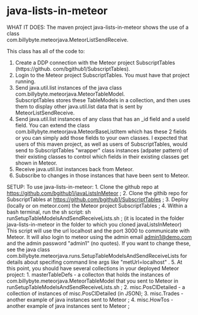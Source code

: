 java-lists-in-meteor
====================

WHAT IT DOES:
The maven project java-lists-in-meteor shows the use of a class  
com.billybyte.meteorjava.MeteorListSendReceive.  

This class has all of the code to:
1.  Create a DDP connection with the Meteor project SubscriptTables (https://github.
	com/bgithub1/SubscriptTables).
2.	Login to the Meteor project SubscriptTables.  You must have that project running.
3.	Send java.util.list instances of the java class 
			com.billybyte.meteorjava.MeteorTableModel.  
	SubscriptTables stores these TableModels in a collection, and then uses them to display
	other java.util.list data that is sent by MeteorListSendReceive.
4.	Send java.util.list instances of any class that has an _id field and a useId field.
	You can extend the class com.billybyte.meteorjava.MeteorBaseListItem which has these 2 fields
	or you can simply add those fields to your own classes.  I expected that users of this maven project,
	as well as users of SubscriptTables, would send to SubscriptTables "wrapper" class instances (adpater pattern) of their
	existing classes to control which fields in their existing classes get shown in Meteor.
5.  Receive java.util.list instances back from Meteor.
6.  Subscribe to changes in those instances that have been sent to Meteor.

SETUP:
To use java-lists-in-meteor:
	1.	Clone the github repo at https://github.com/bgithub1/javaListsInMeteor ;
	2.	Clone the githib repo for SubscriptTables at https://github.com/bgithub1/SubscriptTables ;
	3.	Deploy (locally or on meteor.com) the Meteor project SubscriptTables ;
	4.	Within a bash terminal, run the sh script: 
		sh runSetupTableModelsAndSendReceiveLists.sh ;
		(it is located in the folder java-lists-in-meteor in the folder to which you cloned javaListsInMeteor)
		This script will use the url localhost and the port 3000 to communicate with Meteor.
		It will also login to meteor using the admin email admin1@demo.com and the admin password
		  "admin1" (no quotes).
		If you want to change these, see the java class 
		  com.billybyte.meteorjava.runs.SetupTableModelsAndSendReceiveLists for details about 
		  specifing command line args like "metUrl=localhost" .
	5.  At this point, you should have several collections in your deployed Meteor project:
			1. masterTableDefs - a collecton that holds the instances of com.billybyte.meteorjava.MeteorTableModel that you sent to Meteor in runSetupTableModelsAndSendReceiveLists.sh ;
			2. misc.PosClDetailed - a collection of instances of misc.PosClDetailed (in JSON);
			3. misc.Trades - another example of java instances sent to Meteor ;
			4. misc.HowTos - another example of java instances sent to Meteor ;




